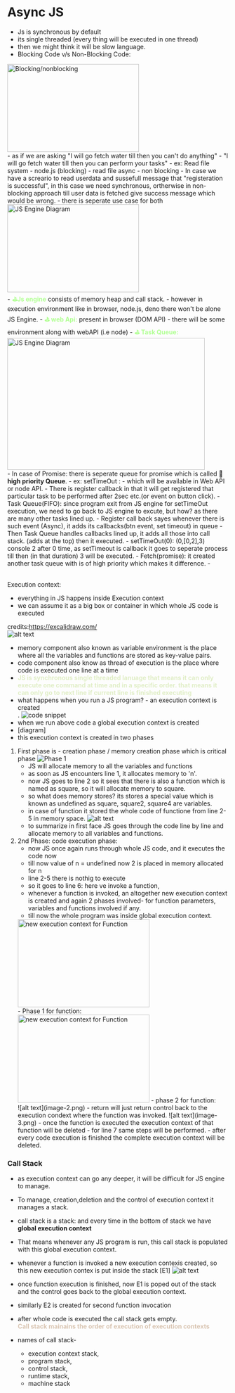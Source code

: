 # Async JS

- Js is synchronous by default
- its single threaded (every thing will be executed in one thread)
- then we might think it will be slow language.
- Blocking Code v/s Non-Blocking Code:<br>
<img src="./image-9.png" alt="Blocking/nonblocking" width="300" height="200">
<br>
- as if we are asking "I will go fetch water till then you can't do anything"
- "I will go fetch water till then you can perform your tasks"
- ex: Read file system - node.js (blocking) 
- read file async - non blocking
- In case we have a screario to read userdata and sussefull message that "registeration is successful", in this case we need synchronous, ortherwise in non-blocking approach till user data is fetched give success message which would be wrong.
- there is seperate use case for both <br>
<img src="./image-10.png" alt="JS Engine Diagram" width="300" height="200">
<br>
- <span style="color: #B0FF92; font-weight: bold;">⛳Js engine</span> consists of memory heap and call stack.
- however in execution environment like in browser, node.js, deno there won't be alone JS Engine.
- <b style="color:#B0FF92">⛳ web Api:</b> present in browser (DOM API)
- there will be some environment along with webAPI (i.e node)
- <b style="color:#B0FF92">⛳ Task Queue:</b><br>
<img src="./image-11.png" alt="JS Engine Diagram" width="450" height="300"> <br>
- In case of Promise: there is seperate queue for promise which is called 🚀<b>high priority Queue</b>.
- ex: setTimeOut :
    - which will be available in Web API or node API.
    - There is register callback in that it will get registered that particular task to be performed after 2sec etc.(or event on button click).
    - Task Queue(FIFO): since program exit from JS engine for setTimeOut execution, we need to go back to JS engine to excute, but how? as there are many other tasks lined up. 
    - Register call back sayes whenever there is such event (Async), it adds its callbacks(btn event, set timeout) in queue
    - Then Task Queue handles callbacks lined up, it adds all those into call stack. (adds at the top) then it executed.
    - setTimeOut(0): (0,[0,2],3) console 2 after 0 time, as setTimeout is callback it goes to seperate process till then (in that duration) 3 will be executed.
    - Fetch(promise): it created another task queue with is of high priority which makes it difference.
    -  









<br>Execution context: <br>
- everything in JS happens inside Execution context
- we can assume it as a big box or container in which whole JS code is executed <br>

credits:https://excalidraw.com/ <br>
![alt text](image-7.png)
- memory component also known as variable environment is the place where all the variables and functions are stored as key-value pairs.
- code component also know as thread of execution is the place where code is executed one line at a time 
- <b style="color:#E0EEC6">JS is synchronous single threaded lanuage that means it can only execute one command at time and in a specific order. that means it can only go to next line if current line is finished executing </b>
- what happens when you run a JS program? - an execution context is created<br>.
![code snippet](image-8.png)
- when we run above code a global execution context is created
- [diagram]
- this execution context is created in two phases 
1. First phase is - creation phase / memory creation phase which is critical phase
![Phase 1](image-6.png)
    - JS will allocate memory to all the variables and functions
    - as soon as JS encounters line 1, it allocates memory to 'n'.
    - now JS goes to line 2 so it sees that there is also a function which is named as square, so it will allocate memory to square. 
    - so what does memory stores? its stores a special value which is known as undefined as square, square2, square4 are variables.
    - in case of function it stored the whole code of functione from line 2- 5 in memory space.
    ![alt text](image-5.png)
    - to summarize in first face JS goes through the code line by line and allocate memory to all variables and functions. 
2. 2nd Phase: code execution phase:
    - now JS once again runs through whole JS code, and it executes the code now 
    - till now value of n = undefined now 2 is placed in memory allocated for n
    - line 2-5 there is nothig to execute
    - so it goes to line 6: here ve invoke a function, 
    - whenever a function is invoked, an altogether new execution context is created and again 2 phases involved- for function parameters, variables and functions involved if any.
    - till now the whole program was inside global execution context. <br>
    <img src="./image.png" alt="new execution context for Function" width="300" height="200">
    <br>
    - Phase 1 for function: <br>
    <img src="./image-1.png" alt="new execution context for Function" width="300" height="200">
    - phase 2 for function:<br>
    ![alt text](image-2.png)
    - return will just return control back to the execution condext where the function was invoked.
    ![alt text](image-3.png)
    - once the function is executed the execution context of that function will be deleted 
    - for line 7 same steps will be performed.
    - after every code execution is finished the complete execution context will be deleted.
    
### Call Stack
- as execution context can go any deeper, it will be difficult for JS engine to manage. 
- To manage, creation,deletion and the control of execution context it manages a stack.
- call stack is a stack: and every time in the bottom of stack we have <b>global execution context</b>
- That means whenever any JS program is run, this call stack is populated with this global execution context.
- whenever a function is invoked a new execution contexis created, so this new execution contex is put inside the stack [E1]
![alt text](image-4.png)
- once function execution is finished, now E1 is poped out of the stack and the control goes back to the global execution context.
- similarly E2 is created for second function invocation
- after whole code is executed the call stack gets empty.<br>
<b style="color:#D9C5B2"> Call stack mainains the order of execution of execution contexts</b>

- names of call stack- 
    - execution context stack, 
    - program stack, 
    - control stack, 
    - runtime stack, 
    - machine stack



